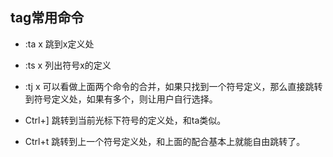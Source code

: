 
## tag常用命令
- :ta x  跳到x定义处
- :ts x 列出符号x的定义
- :tj x 可以看做上面两个命令的合并，如果只找到一个符号定义，那么直接跳转到符号定义处，如果有多个，则让用户自行选择。


- Ctrl+] 跳转到当前光标下符号的定义处，和ta类似。
- Ctrl+t 跳转到上一个符号定义处，和上面的配合基本上就能自由跳转了。

